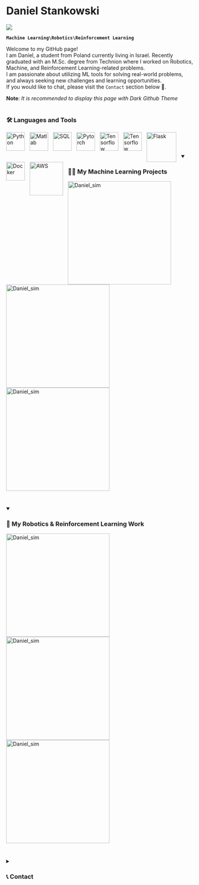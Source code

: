 # Daniel Stankowski

<p align="left">
   <a>
    <img src="https://readme-typing-svg.herokuapp.com?font=Fira+Code&pause=1000&color=384DF9&width=435&lines=Machine+Learning+%26+Robotics;Looking+for+learning+opportunities" /></a>
</p>

**`Machine Learning\Robotics\Reinforcement Learning`**

Welcome to my GitHub page! </br>
I am Daniel, a student from Poland currently living in Israel. Recently graduated with an M.Sc. degree from Technion where I worked on Robotics, Machine, and Reinforcement Learning-related problems. </br>
I am passionate about utilizing ML tools for solving real-world problems, and always seeking new challenges and learning opportunities. </br>
If you would like to chat, please visit the `Contact` section below 🙂. </br>

**Note**: *It is recommended to display this page with Dark Github Theme*

#

### 🛠️ Languages and Tools

<img align="left" alt="Python" width="50px" style="padding-right:10px;" src="https://cdn.jsdelivr.net/gh/devicons/devicon/icons/python/python-original-wordmark.svg"/>
<img align="left" alt="Matlab" width="50px" style="padding-right:10px;" src="https://cdn.jsdelivr.net/gh/devicons/devicon/icons/matlab/matlab-original.svg" />
<img align="left" alt="SQL" width="50px" style="padding-right:10px;" src="https://cdn.jsdelivr.net/gh/devicons/devicon/icons/mysql/mysql-original-wordmark.svg" />
<img align="left" alt="Pytorch" width="50px" style="padding-right:10px;" src="https://cdn.jsdelivr.net/gh/devicons/devicon/icons/pytorch/pytorch-original.svg" />
<img align="left" alt="Tensorflow" width="50px" style="padding-right:10px;" src="https://cdn.jsdelivr.net/gh/devicons/devicon/icons/tensorflow/tensorflow-original.svg" />
<img align="left" alt="Tensorflow" width="50px" style="padding-right:10px;" src="https://cdn.jsdelivr.net/gh/devicons/devicon/icons/git/git-original.svg" />
<img align="left" alt="Flask" width="80px" style="padding-right:10px;" src="https://www.vectorlogo.zone/logos/pocoo_flask/pocoo_flask-ar21.svg" />
<img align="left" alt="Docker" width="50px" style="padding-right:10px;" src="https://cdn.jsdelivr.net/gh/devicons/devicon/icons/docker/docker-original-wordmark.svg" />
<img align="left" alt="AWS" width="90px" style="padding-right:10px;" src="https://www.vectorlogo.zone/logos/amazon_aws/amazon_aws-ar21.svg" />

       
<br />

#

<details open> 
  <summary><h3>👨‍💻 My Machine Learning Projects </h3></summary>

   <p align="left">
    <a href="https://github.com/danielstankw/Anomaly-Detection"><img width="278" src="https://github-readme-stats.vercel.app/api/pin/?username=danielstankw&repo=Anomaly-Detection&theme=react&bg_color=1F222E&title_color=ffff80&hide_border=true&icon_color=F8D866&show_icons=false&show_description=false" alt="Daniel_sim"></a>
    <a href="https://github.com/danielstankw/LSTM-Pytorch"><img width="278" src="https://github-readme-stats.vercel.app/api/pin/?username=danielstankw&repo=LSTM-Pytorch&theme=react&bg_color=1F222E&title_color=ffff80&hide_border=true&icon_color=F8D866&show_icons=false&show_description=false" alt="Daniel_sim"></a>
    <a href="https://github.com/danielstankw/Imbalanced-classifier"><img width="278" src="https://github-readme-stats.vercel.app/api/pin/?username=danielstankw&repo=Imbalanced-classifier&theme=react&bg_color=1F222E&title_color=ffff80&hide_border=true&icon_color=F8D866&show_icons=false&show_description=false" alt="Daniel_sim"></a>
  </p>
</details>

#

<details open> 
  <summary><h3>🤖 My Robotics & Reinforcement Learning Work</h3></summary>

   <p align="left">
    <a href="https://github.com/danielstankw/Reinforcement_Learning_Simulation"><img width="278" src="https://github-readme-stats.vercel.app/api/pin/?username=danielstankw&repo=Reinforcement_Learning_Simulation&theme=react&bg_color=1F222E&title_color=80ff80&hide_border=true&icon_color=F8D866&show_icons=false&show_description=false" alt="Daniel_sim"></a>
    <a href="https://github.com/danielstankw/UR5e-robot-control"><img width="278" src="https://github-readme-stats.vercel.app/api/pin/?username=danielstankw&repo=UR5e-robot-control&theme=react&bg_color=1F222E&title_color=80ff80&hide_border=true&icon_color=F8D866&show_icons=false&show_description=false" alt="Daniel_sim"></a>
    <a href="https://github.com/danielstankw/Servoj_RTDE_UR5"><img width="278" src="https://github-readme-stats.vercel.app/api/pin/?username=danielstankw&repo=Servoj_RTDE_UR5&theme=react&bg_color=1F222E&title_color=80ff80&hide_border=true&icon_color=F8D866&show_icons=false&show_description=false" alt="Daniel_sim"></a>
  </p>
</details>

#

<details closed> 
  <summary><h3>📞 Contact</h3></summary>
  
Hello!
If you would like to collaborate on some project, have a question, or just want to connect, I would be happy to get to know you!
The best way to contact me is via connecting on LinkedIn.
<p align="left">
  <a href="https://www.linkedin.com/in/danielstankowski/"><img width="32px" alt="LinkedIn" title="LinkedIn" src="https://i.imgur.com/B1QTZc8.png"/></a>
</p>

</details>



          
          
